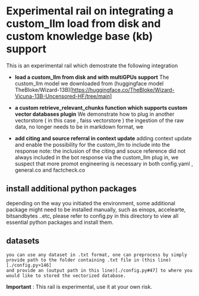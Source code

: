 # Experimental rail on integrating a custom_llm load from disk and custom knowledge base (kb) support

This is an experimental rail which demostrate the following integration

- **load a custom_llm from disk and with multiGPUs support**
 The custom_llm model we downloaded from (huggingface model TheBloke/Wizard-13B)[https://huggingface.co/TheBloke/Wizard-Vicuna-13B-Uncensored-HF/tree/main]

- **a custom retrieve_relevant_chunks function which supports custom vector databases plugin**
 We demonstrate how to plug in another vectorstore ( in this case , faiss vectorstore )
 the ingestion of the raw data, no longer needs to be in markdown format, we 
- **add citing and source referral in context update**
 adding context update and enable the possibility for the custom_llm to include into the response
 note: the inclusion of the citing and souce reference did not always included in the bot response via the custom_llm plug in, 
 we suspect that more promot engineering is necessary in both config.yaml , general.co and factcheck.co

## install additional python packages
 depending on the way you initiated the environment, some additional package might need to be installed manually, such as einops, accelearte, bitsandbytes ..etc, please refer to config.py in this directory to view all essential python packages and install them.

## datasets
    you can use any dataset in .txt format, one can preprocess by simply provide path to the folder containing .txt file in (this line) [./config.py¤146]
    and provide an (output path in this line)[./config.py#47] to where you would like to stored the vectorized database.
    
**Important** : This rail is experimental, use it at your own risk.